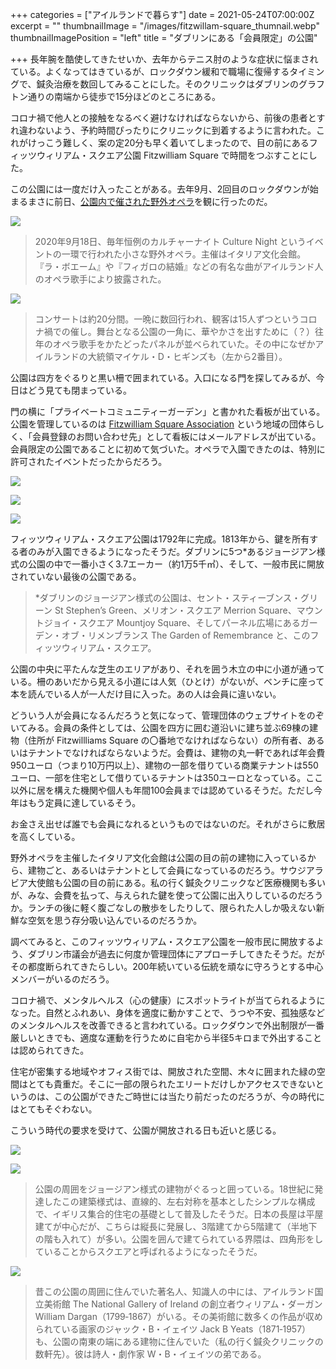 +++
categories = ["アイルランドで暮らす"]
date = 2021-05-24T07:00:00Z
excerpt = ""
thumbnailImage = "/images/fitzwillam-square_thumnail.webp"
thumbnailImagePosition = "left"
title = "ダブリンにある「会員限定」の公園"

+++
長年腕を酷使してきたせいか、去年からテニス肘のような症状に悩まされている。よくなってはきているが、ロックダウン緩和で職場に復帰するタイミングで、鍼灸治療を数回してみることにした。そのクリニックはダブリンのグラフトン通りの南端から徒歩で15分ほどのところにある。

<!--more-->

コロナ禍で他人との接触をなるべく避けなければならないから、前後の患者とすれ違わないよう、予約時間ぴったりにクリニックに到着するように言われた。これがけっこう難しく、案の定20分も早く着いてしまったので、目の前にあるフィッツウィリアム・スクエア公園 Fitzwilliam Square で時間をつぶすことにした。

この公園には一度だけ入ったことがある。去年9月、2回目のロックダウンが始まるまさに前日、[公園内で催された野外オペラ](https://iicdublino.esteri.it/iic_dublino/resource/doc/2020/09/programme_cn.pdf)を観に行ったのだ。

![](/images/fitzwilliam-square_opera-2.webp)

> 2020年9月18日、毎年恒例のカルチャーナイト Culture Night というイベントの一環で行われた小さな野外オペラ。主催はイタリア文化会館。『ラ・ボエーム』や『フィガロの結婚』などの有名な曲がアイルランド人のオペラ歌手により披露された。

![](/images/fitzwilliam-square_opera-1.webp)

> コンサートは約20分間。一晩に数回行われ、観客は15人ずつというコロナ禍での催し。舞台となる公園の一角に、華やかさを出すために（？）往年のオペラ歌手をかたどったパネルが並べられていた。その中になぜかアイルランドの大統領マイケル・D・ヒギンズも（左から2番目）。

公園は四方をぐるりと黒い柵で囲まれている。入口になる門を探してみるが、今日はどう見ても閉まっている。

門の横に「プライベートコミュニティーガーデン」と書かれた看板が出ている。公園を管理しているのは [Fitzwilliam Square Association](https://fsa.wildapricot.org/ "Fitzwilliam Square Association") という地域の団体らしく、「会員登録のお問い合わせ先」として看板にはメールアドレスが出ている。会員限定の公園であることに初めて気づいた。オペラで入園できたのは、特別に許可されたイベントだったからだろう。

![](/images/fitzwilliam-square_1.webp)

![](/images/fitzwilliam-square_2.webp)

![](/images/fitzwilliam-square_3.webp)

フィッツウィリアム・スクエア公園は1792年に完成。1813年から、鍵を所有する者のみが入園できるようになったそうだ。ダブリンに5つ*あるジョージアン様式の公園の中で一番小さく3.7エーカー（約1万5千㎡）、そして、一般市民に開放されていない最後の公園である。

> *ダブリンのジョージアン様式の公園は、セント・スティーブンス・グリーン St Stephen’s Green、メリオン・スクエア Merrion Square、マウントジョイ・スクエア Mountjoy Square、そしてパーネル広場にあるガーデン・オブ・リメンブランス The Garden of Remembrance と、このフィッツウィリアム・スクエア。

公園の中央に平たんな芝生のエリアがあり、それを囲う木立の中に小道が通っている。柵のあいだから見える小道には人気（ひとけ）がないが、ベンチに座って本を読んでいる人が一人だけ目に入った。あの人は会員に違いない。

どういう人が会員になるんだろうと気になって、管理団体のウェブサイトをのぞいてみる。会員の条件としては、公園を四方に囲む道沿いに建ち並ぶ69棟の建物（住所が Fitzwillliams Square の〇番地でなければならない）の所有者、あるいはテナントでなければならないようだ。会費は、建物の丸一軒であれば年会費950ユーロ（つまり10万円以上）、建物の一部を借りている商業テナントは550ユーロ、一部を住宅として借りているテナントは350ユーロとなっている。ここ以外に居を構えた機関や個人も年間100会員までは認めているそうだ。ただし今年はもう定員に達しているそう。

お金さえ出せば誰でも会員になれるというものではないのだ。それがさらに敷居を高くしている。

野外オペラを主催したイタリア文化会館は公園の目の前の建物に入っているから、建物ごと、あるいはテナントとして会員になっているのだろう。サウジアラビア大使館も公園の目の前にある。私の行く鍼灸クリニックなど医療機関も多いが、みな、会費を払って、与えられた鍵を使って公園に出入りしているのだろうか。ランチの後に軽く腹ごなしの散歩をしたりして、限られた人しか吸えない新鮮な空気を思う存分吸い込んでいるのだろうか。

調べてみると、このフィッツウィリアム・スクエア公園を一般市民に開放するよう、ダブリン市議会が過去に何度か管理団体にアプローチしてきたそうだ。だがその都度断られてきたらしい。200年続いている伝統を頑なに守ろうとする中心メンバーがいるのだろう。

コロナ禍で、メンタルヘルス（心の健康）にスポットライトが当てられるようになった。自然とふれあい、身体を適度に動かすことで、うつや不安、孤独感などのメンタルヘルスを改善できると言われている。ロックダウンで外出制限が一番厳しいときでも、適度な運動を行うために自宅から半径5キロまで外出することは認められてきた。

住宅が密集する地域やオフィス街では、開放された空間、木々に囲まれた緑の空間はとても貴重だ。そこに一部の限られたエリートだけしかアクセスできないというのは、この公園ができたご時世には当たり前だったのだろうが、今の時代にはとてもそぐわない。

こういう時代の要求を受けて、公園が開放される日も近いと感じる。

![](/images/fitzwilliam-square_4.webp)

![](/images/fitzwilliam-square_5.webp)

> 公園の周囲をジョージアン様式の建物がぐるっと囲っている。18世紀に発達したこの建築様式は、直線的、左右対称を基本としたシンプルな構成で、イギリス集合的住宅の基礎として普及したそうだ。日本の長屋は平屋建てが中心だが、こちらは縦長に発展し、3階建てから5階建て（半地下の階も入れて）が多い。公園を囲んで建てられている界隈は、四角形をしていることからスクエアと呼ばれるようになったそうだ。

![](/images/fitzwilliam-square_jack-b-yeats.webp)

> 昔この公園の周囲に住んでいた著名人、知識人の中には、アイルランド国立美術館 The National Gallery of Ireland の創立者ウィリアム・ダーガン William Dargan（1799‐1867）がいる。その美術館に数多くの作品が収められている画家のジャック・B・イェイツ Jack B Yeats（1871‐1957）も、公園の南東の端にある建物に住んでいた（私の行く鍼灸クリニックの数軒先）。彼は詩人・劇作家 W・B・イェイツの弟である。
